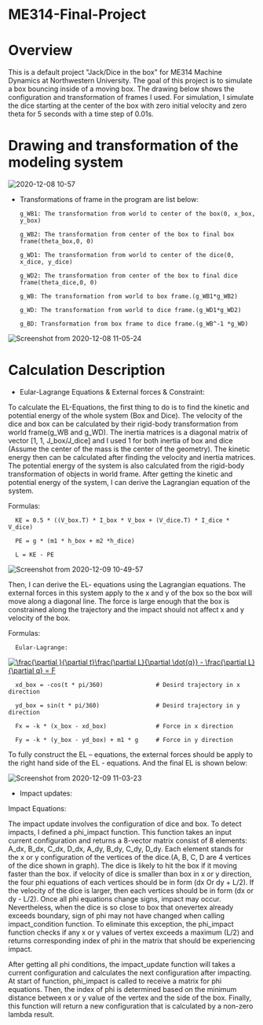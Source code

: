 # ME314-Final-Project

# Overview

This is a default project "Jack/Dice in the box" for ME314 Machine Dynamics at Northwestern University. The goal of this project is to simulate a box bouncing inside of a moving box. The drawing below shows the configuration and transformation of frames I used. For simulation, I simulate the dice starting at the center of the box with zero initial velocity and zero theta for 5 seconds with a time step of 0.01s.

# Drawing and transformation of the modeling system

![2020-12-08 10-57](https://user-images.githubusercontent.com/70287453/101658699-defae280-3a0a-11eb-86d6-e8e3f1ea89b1.jpeg)

* Transformations of frame in the program are list below:

      g_WB1: The transformation from world to center of the box(0, x_box, y_box)

      g_WB2: The transformation from center of the box to final box frame(theta_box,0, 0)

      g_WD1: The transformation from world to center of the dice(0, x_dice, y_dice)

      g_WD2: The transformation from center of the box to final dice frame(theta_dice,0, 0)

      g_WB: The transformation from world to box frame.(g_WB1*g_WB2)

      g_WD: The transformation from world to dice frame.(g_WD1*g_WD2)

      g_BD: Transformation from box frame to dice frame.(g_WB^-1 *g_WD)
      
![Screenshot from 2020-12-08 11-05-24](https://user-images.githubusercontent.com/70287453/101659321-8b3cc900-3a0b-11eb-8816-d57be1043692.png)

#  Calculation Description

* Eular-Lagrange Equations & External forces & Constraint:

To calculate the EL-Equations, the first thing to do is to find the kinetic and potential energy of the
whole system (Box and Dice). The velocity of the dice and box can be calculated by their rigid-body
transformation from world frame(g_WB and g_WD). The inertia matrices is a diagonal matrix of
vector [1, 1, J_box/J_dice] and I used 1 for both inertia of box and dice (Assume the center of the mass
is the center of the geometry). The kinetic energy then can be calculated after finding the velocity and
inertia matrices. The potential energy of the system is also calculated from the rigid-body
transformation of objects in world frame. After getting the kinetic and potential energy of the system, I can derive the Lagrangian equation of the system.

Formulas:

      KE = 0.5 * ((V_box.T) * I_box * V_box + (V_dice.T) * I_dice * V_dice) 
      
      PE = g * (m1 * h_box + m2 *h_dice)
      
      L = KE - PE

![Screenshot from 2020-12-09 10-49-57](https://user-images.githubusercontent.com/70287453/101660426-c5f33100-3a0c-11eb-886d-139d81b37a45.png)

Then, I can derive the EL- equations using the Lagrangian equations. The external forces in
this system apply to the x and y of the box so the box will move along a diagonal line. The force is
large enough that the box is constrained along the trajectory and the impact should not affect x and y
velocity of the box.

Formulas:
      
      Eular-Lagrange:
      
<a href="https://www.codecogs.com/eqnedit.php?latex=\frac{\partial&space;}{\partial&space;t}\frac{\partial&space;L}{\partial&space;\dot{q}}&space;-&space;\frac{\partial&space;L}{\partial&space;q}&space;=&space;F" target="_blank"><img src="https://latex.codecogs.com/gif.latex?\frac{\partial&space;}{\partial&space;t}\frac{\partial&space;L}{\partial&space;\dot{q}}&space;-&space;\frac{\partial&space;L}{\partial&space;q}&space;=&space;F" title="\frac{\partial }{\partial t}\frac{\partial L}{\partial \dot{q}} - \frac{\partial L}{\partial q} = F" /></a>              
      
      xd_box = -cos(t * pi/360)               # Desird trajectory in x direction
      
      yd_box = sin(t * pi/360)                # Desird trajectory in y direction
      
      Fx = -k * (x_box - xd_box)              # Force in x direction
      
      Fy = -k * (y_box - yd_box) + m1 * g     # Force in y direction

To fully construct the EL – equations, the external forces should be apply to the right hand side of the
EL - equations. And the final EL is shown below:

![Screenshot from 2020-12-09 11-03-23](https://user-images.githubusercontent.com/70287453/101661703-364e8200-3a0e-11eb-8494-28f4a1fffdd0.png)

* Impact updates:

Impact Equations:

      

The impact update involves the configuration of dice and box. To detect impacts, I defined a phi_impact function. This function takes an input current configuration and returns a 8-vector matrix consist of 8 elements: A_dx, B_dx, C_dx, D_dx, A_dy, B_dy, C_dy, D_dy. Each element stands for the x or y configuration of the vertices of the dice.(A, B, C, D are 4 vertices of the dice shown in graph). The dice is likely to hit the box if it moving faster than the box. if velocity of dice is smaller than box in x or y direction, the four phi equations of each vertices should be in form (dx Or dy + L/2). If the velocity of the dice is larger, then each vertices should be in form (dx or dy - L/2). Once all phi equations change signs, impact may occur. Nevertheless, when the dice is so close to box that onevertex already exceeds boundary, sign of phi may not have changed when calling impact_condition function. To eliminate this exception, the phi_impact function checks if any x or y values of vertex exceeds a maximum (L/2) and returns corresponding index of phi in the matrix that should be experiencing impact.

After getting all phi conditions, the impact_update function will takes a current configuration and calculates the next configuration after impacting. At start of function, phi_impact is called to receive a matrix for phi equations. Then, the index of phi is determined based on the minimum distance between x or y value of the vertex and the side of the box. Finally, this function will return a new configuration that is calculated by a non-zero lambda result.




